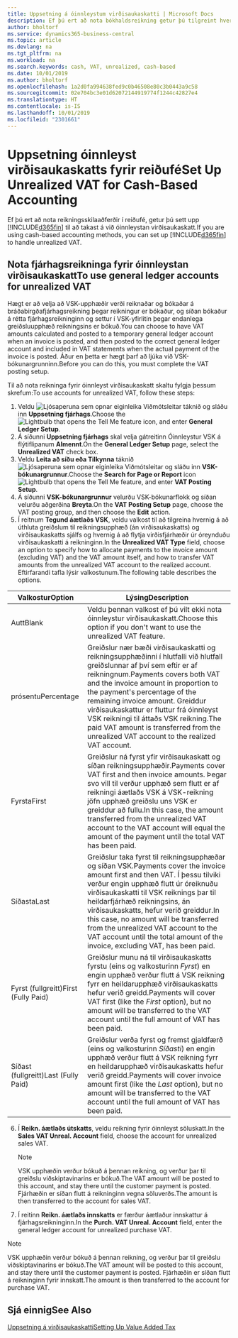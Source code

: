 ```yaml
---
title: Uppsetning á óinnleystum virðisaukaskatti | Microsoft Docs
description: Ef þú ert að nota bókhaldsreikning getur þú tilgreint hvernig á að meðhöndla óinnleyst virðisaukaskatt vegna sölu og kaupa.
author: bholtorf
ms.service: dynamics365-business-central
ms.topic: article
ms.devlang: na
ms.tgt_pltfrm: na
ms.workload: na
ms.search.keywords: cash, VAT, unrealized, cash-based
ms.date: 10/01/2019
ms.author: bholtorf
ms.openlocfilehash: 1a2d0fa994638fed9c0b46508e80c3b0443a9c58
ms.sourcegitcommit: 02e704bc3e01d62072144919774f1244c42827e4
ms.translationtype: HT
ms.contentlocale: is-IS
ms.lasthandoff: 10/01/2019
ms.locfileid: "2301661"
---
```

# <a name="set-up-unrealized-vat-for-cash-based-accounting"></a><span data-ttu-id="88dc1-103">Uppsetning óinnleyst virðisaukaskatts fyrir reiðufé</span><span class="sxs-lookup"><span data-stu-id="88dc1-103">Set Up Unrealized VAT for Cash-Based Accounting</span></span>
<span data-ttu-id="88dc1-104">Ef þú ert að nota reikningsskilaaðferðir í reiðufé, getur þú sett upp [!INCLUDE[d365fin](includes/d365fin_md.md)] til að takast á við óinnleystan virðisaukaskatt.</span><span class="sxs-lookup"><span data-stu-id="88dc1-104">If you are using cash-based accounting methods, you can set up [!INCLUDE[d365fin](includes/d365fin_md.md)] to handle unrealized VAT.</span></span>

## <a name="to-use-general-ledger-accounts-for-unrealized-vat"></a><span data-ttu-id="88dc1-105">Nota fjárhagsreikninga fyrir óinnleystan virðisaukaskatt</span><span class="sxs-lookup"><span data-stu-id="88dc1-105">To use general ledger accounts for unrealized VAT</span></span>
<span data-ttu-id="88dc1-106">Hægt er að velja að VSK-upphæðir verði reiknaðar og bókaðar á bráðabirgðafjárhagsreikning þegar reikningur er bókaður, og síðan bókaður á rétta fjárhagsreikninginn og settur í VSK-yfirlitin þegar endanlega greiðsluupphæð reikningsins er bókuð.</span><span class="sxs-lookup"><span data-stu-id="88dc1-106">You can choose to have VAT amounts calculated and posted to a temporary general ledger account when an invoice is posted, and then posted to the correct general ledger account and included in VAT statements when the actual payment of the invoice is posted.</span></span> <span data-ttu-id="88dc1-107">Áður en þetta er hægt þarf að ljúka við VSK-bókunargrunninn.</span><span class="sxs-lookup"><span data-stu-id="88dc1-107">Before you can do this, you must complete the VAT posting setup.</span></span>

<span data-ttu-id="88dc1-108">Til að nota reikninga fyrir óinnleyst virðisaukaskatt skaltu fylgja þessum skrefum:</span><span class="sxs-lookup"><span data-stu-id="88dc1-108">To use accounts for unrealized VAT, follow these steps:</span></span>
1. <span data-ttu-id="88dc1-109">Veldu ![Ljósaperuna sem opnar eiginleika Viðmótsleitar](media/ui-search/search_small.png "Segðu mér hvað þú vilt gera") táknið og sláðu inn **Uppsetning fjárhags**.</span><span class="sxs-lookup"><span data-stu-id="88dc1-109">Choose the ![Lightbulb that opens the Tell Me feature](media/ui-search/search_small.png "Tell me what you want to do") icon, and enter **General Ledger Setup**.</span></span>
2. <span data-ttu-id="88dc1-110">Á síðunni **Uppsetning fjárhags** skal velja gátreitinn Óinnleystur VSK á flýtiflipanum **Almennt**.</span><span class="sxs-lookup"><span data-stu-id="88dc1-110">On the **General Ledger Setup** page, select the **Unrealized VAT** check box.</span></span>
3. <span data-ttu-id="88dc1-111">Veldu **Leita að síðu eða Tilkynna** táknið ![Ljósaperuna sem opnar eiginleika Viðmótsleitar](media/ui-search/search_small.png "Segðu mér hvað þú vilt gera") og sláðu inn **VSK-bókunargrunnur**.</span><span class="sxs-lookup"><span data-stu-id="88dc1-111">Choose the **Search for Page or Report** icon ![Lightbulb that opens the Tell Me feature](media/ui-search/search_small.png "Tell me what you want to do"), and enter **VAT Posting Setup**.</span></span>
4. <span data-ttu-id="88dc1-112">Á síðunni **VSK-bókunargrunnur** velurðu VSK-bókunarflokk og síðan velurðu aðgerðina **Breyta**.</span><span class="sxs-lookup"><span data-stu-id="88dc1-112">On the **VAT Posting Setup** page, choose the VAT posting group, and then choose the **Edit** action.</span></span>
5. <span data-ttu-id="88dc1-113">Í reitnum **Tegund áætlaðs VSK**, veldu valkost til að tilgreina hvernig á að úthluta greiðslum til reikningsupphæð (án virðisaukaskatts) og virðisaukaskatts sjálfs og hvernig á að flytja virðisfjárhæðir úr óreynduðu virðisaukaskatti á reikninginn.</span><span class="sxs-lookup"><span data-stu-id="88dc1-113">In the **Unrealized VAT Type** field, choose an option to specify how to allocate payments to the invoice amount (excluding VAT) and the VAT amount itself, and how to transfer VAT amounts from the unrealized VAT account to the realized account.</span></span> <span data-ttu-id="88dc1-114">Eftirfarandi tafla lýsir valkostunum.</span><span class="sxs-lookup"><span data-stu-id="88dc1-114">The following table describes the options.</span></span>

| <span data-ttu-id="88dc1-115">Valkostur</span><span class="sxs-lookup"><span data-stu-id="88dc1-115">Option</span></span> | <span data-ttu-id="88dc1-116">Lýsing</span><span class="sxs-lookup"><span data-stu-id="88dc1-116">Description</span></span> |
| --- | --- |
| <span data-ttu-id="88dc1-117">Autt</span><span class="sxs-lookup"><span data-stu-id="88dc1-117">Blank</span></span> | <span data-ttu-id="88dc1-118">Veldu þennan valkost ef þú vilt ekki nota óinnleystur virðisaukaskatt.</span><span class="sxs-lookup"><span data-stu-id="88dc1-118">Choose this option if you don't want to use the unrealized VAT feature.</span></span> |
| <span data-ttu-id="88dc1-119">prósentu</span><span class="sxs-lookup"><span data-stu-id="88dc1-119">Percentage</span></span> | <span data-ttu-id="88dc1-120">Greiðslur nær bæði virðisaukaskatti og reikningsupphæðinni í hlutfalli við hlutfall greiðslunnar af því sem eftir er af reikningnum.</span><span class="sxs-lookup"><span data-stu-id="88dc1-120">Payments covers both VAT and the invoice amount in proportion to the payment's percentage of the remaining invoice amount.</span></span> <span data-ttu-id="88dc1-121">Greiddur virðisaukaskattur er fluttur frá óinnleyst VSK reikningi til áttaðs VSK reikning.</span><span class="sxs-lookup"><span data-stu-id="88dc1-121">The paid VAT amount is transferred from the unrealized VAT account to the realized VAT account.</span></span> |
| <span data-ttu-id="88dc1-122">Fyrsta</span><span class="sxs-lookup"><span data-stu-id="88dc1-122">First</span></span> | <span data-ttu-id="88dc1-123">Greiðslur ná fyrst yfir virðisaukaskatt og síðan reikningsupphæðir.</span><span class="sxs-lookup"><span data-stu-id="88dc1-123">Payments cover VAT first and then invoice amounts.</span></span> <span data-ttu-id="88dc1-124">Þegar svo vill til verður upphæð sem flutt er af reikningi áætlaðs VSK á VSK-reikning jöfn upphæð greiðslu uns VSK er greiddur að fullu.</span><span class="sxs-lookup"><span data-stu-id="88dc1-124">In this case, the amount transferred from the unrealized VAT account to the VAT account will equal the amount of the payment until the total VAT has been paid.</span></span> |
| <span data-ttu-id="88dc1-125">Síðasta</span><span class="sxs-lookup"><span data-stu-id="88dc1-125">Last</span></span> | <span data-ttu-id="88dc1-126">Greiðslur taka fyrst til reikningsupphæðar og síðan VSK.</span><span class="sxs-lookup"><span data-stu-id="88dc1-126">Payments cover the invoice amount first and then VAT.</span></span> <span data-ttu-id="88dc1-127">Í þessu tilviki verður engin upphæð flutt úr óreiknuðu virðisaukaskatti til VSK reiknings þar til heildarfjárhæð reikningsins, án virðisaukaskatts, hefur verið greiddur.</span><span class="sxs-lookup"><span data-stu-id="88dc1-127">In this case, no amount will be transferred from the unrealized VAT account to the VAT account until the total amount of the invoice, excluding VAT, has been paid.</span></span> |
| <span data-ttu-id="88dc1-128">Fyrst (fullgreitt)</span><span class="sxs-lookup"><span data-stu-id="88dc1-128">First (Fully Paid)</span></span> | <span data-ttu-id="88dc1-129">Greiðslur munu ná til virðisaukaskatts fyrstu (eins og valkosturinn _Fyrst_) en engin upphæð verður flutt á VSK reikning fyrr en heildarupphæð virðisaukaskatts hefur verið greidd.</span><span class="sxs-lookup"><span data-stu-id="88dc1-129">Payments will cover VAT first (like the _First_ option), but no amount will be transferred to the VAT account until the full amount of VAT has been paid.</span></span> |
| <span data-ttu-id="88dc1-130">Síðast (fullgreitt)</span><span class="sxs-lookup"><span data-stu-id="88dc1-130">Last (Fully Paid)</span></span> | <span data-ttu-id="88dc1-131">Greiðslur verða fyrst og fremst gjaldfærð (eins og valkosturinn _Síðasti_) en engin upphæð verður flutt á VSK reikning fyrr en heildarupphæð virðisaukaskatts hefur verið greidd.</span><span class="sxs-lookup"><span data-stu-id="88dc1-131">Payments will cover invoice amount first (like the _Last_ option), but no amount will be transferred to the VAT account until the full amount of VAT has been paid.</span></span> |

6. <span data-ttu-id="88dc1-132">Í **Reikn. áætlaðs útskatts**, veldu reikning fyrir óinnleyst söluskatt.</span><span class="sxs-lookup"><span data-stu-id="88dc1-132">In the **Sales VAT Unreal. Account** field, choose the account for unrealized sales VAT.</span></span>

    > [!NOTE]  
    > <span data-ttu-id="88dc1-133">VSK upphæðin verður bókuð á þennan reikning, og verður þar til greiðslu viðskiptavinarins er bókuð.</span><span class="sxs-lookup"><span data-stu-id="88dc1-133">The VAT amount will be posted to this account, and stay there until the customer payment is posted.</span></span> <span data-ttu-id="88dc1-134">Fjárhæðin er síðan flutt á reikninginn vegna söluverðs.</span><span class="sxs-lookup"><span data-stu-id="88dc1-134">The amount is then transferred to the account for sales VAT.</span></span>
7. <span data-ttu-id="88dc1-135">Í reitinn **Reikn. áætlaðs innskatts** er færður áætlaður innskattur á fjárhagsreikninginn.</span><span class="sxs-lookup"><span data-stu-id="88dc1-135">In the **Purch. VAT Unreal. Account** field, enter the general ledger account for unrealized purchase VAT.</span></span>

> [!NOTE]  
> <span data-ttu-id="88dc1-136">VSK upphæðin verður bókuð á þennan reikning, og verður þar til greiðslu viðskiptavinarins er bókuð.</span><span class="sxs-lookup"><span data-stu-id="88dc1-136">The VAT amount will be posted to this account, and stay there until the customer payment is posted.</span></span> <span data-ttu-id="88dc1-137">Fjárhæðin er síðan flutt á reikninginn fyrir innskatt.</span><span class="sxs-lookup"><span data-stu-id="88dc1-137">The amount is then transferred to the account for purchase VAT.</span></span>

## <a name="see-also"></a><span data-ttu-id="88dc1-138">Sjá einnig</span><span class="sxs-lookup"><span data-stu-id="88dc1-138">See Also</span></span>
[<span data-ttu-id="88dc1-139">Uppsetning á virðisaukaskatti</span><span class="sxs-lookup"><span data-stu-id="88dc1-139">Setting Up Value Added Tax</span></span>](finance-setup-vat.md)
